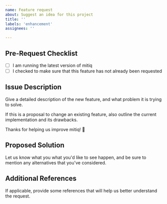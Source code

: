 ```yaml
---
name: Feature request
about: Suggest an idea for this project
title: ''
labels: 'enhancement'
assignees: ''

---
```



Pre-Request Checklist
---------------------

- [ ] I am running the latest version of mitiq
- [ ] I checked to make sure that this feature has not already been requested

Issue Description
-----------------

Give a detailed description of the new feature, and what problem it is trying to solve.

If this is a proposal to change an existing feature, also outline the current
implementation and its drawbacks.

Thanks for helping us improve mitiq! 🙂

Proposed Solution
-----------------

Let us know what you what you'd like to see happen, and be sure to mention
any alternatives that you've considered.


Additional References
---------------------

If applicable, provide some references that will help us better understand the request.
